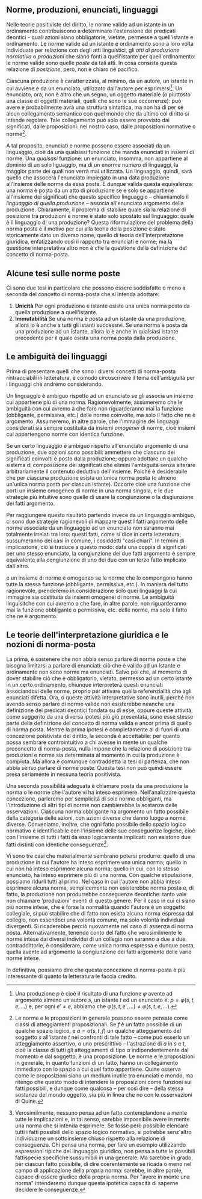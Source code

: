 ## Norme, produzioni, enunciati, linguaggi

Nelle teorie positiviste del diritto, le norme valide ad un istante in un ordinamento contribuiscono a determinare l'estensione dei predicati deontici - 
quali azioni siano obbligatorie, vietate, permesse a quell'istante e ordinamento. Le norme valide ad un istante e ordinamento sono a loro volta individuate
per relazione con degli atti linguistici, gli *atti di produzione normativa* o *produzioni* che siano fonti a quell'istante per quell'ordinamento:
le norme valide sono quelle *poste* da tali atti. In cosa consista questa relazione di *posizione*, però, non è chiaro né pacifico.

Ciascuna produzione è caratterizzata, al minimo, da un autore, un istante in cui avviene e da un enunciato, utilizzato dall'autore per esprimersi[^1].
Un enunciato, ora, non è altro che un segno, un oggetto materiale (o piuttosto una classe di oggetti materiali, quelli che sono le sue occorrenze):
può avere e probabilmente avrà una struttura sintattica, ma non ha di per sé alcun collegamento semantico con quel mondo che da ultimo col diritto si intende regolare.
Tale collegamento può solo essere provvisto dai significati, dalle proposizioni: nel nostro caso, dalle proposizioni normative o norme[^2].

[^1]: Una produzione $p$ è cioè il risultato di una funzione $φ$ avente ad argomento almeno un autore $s$, un istante $t$ ed un enunciato $e$: $p=φ(s,t,e,...)$ e,
per ogni $e'≠e$, abbiamo che $φ(s,t,e',...)≠φ(s,t,e,...)$.

[^2]: Le norme e le proposizioni in generale possono essere pensate come classi di atteggiamenti proposizionali. Se $f$ è un fatto possibile di un qualche
spazio logico, e $a=α(s,t,f)$ un qualche atteggiamento del soggetto $s$ all'istante $t$ nei confronti di tale fatto – come può esserlo un atteggiamento assertivo, o uno
prescrittivo – l'astrazione di $a$ in $s$ e $t$, cioè la classe di tutti gli atteggiamenti di tipo $α$ indipendentemente dal momento e dal soggetto, è una proposizione.
Le norme e le proposizioni in generale, in quanto funzioni di un fatto, hanno un collegamento immediato con lo spazio a cui quel fatto appartiene.
Quine osserva come le proposizioni siano un medium inutile tra enunciati e mondo, ma ritengo che questo modo di intendere le proposizioni come funzioni
sui fatti possibili, e dunque come qualcosa – per così dire – della stessa sostanza del mondo oggetto, sia più in linea che no con le osservazioni di Quine.

A tal proposito, enunciati e norme possono essere associati da un linguaggio, cioè da una qualsiasi funzione che manda enunciati in insiemi di norme.
Una *qualsasi* funzione: un enunciato, insomma, non appartiene al dominio di un solo liguaggio, ma di un enorme numero di linguaggi,
la maggior parte dei quali non verrà mai utilizzata. Un linguaggio, quindi, sarà quello che assocerà l'enunciato impiegato in una data produzione all'insieme delle norme da essa poste.
È dunque valida questa equivalenza: una norma è posta da un atto di produzione se e solo se appartiene all'insieme dei significati che questo specifico linguaggio
– chiamiamolo il *linguaggio di quella produzione* – associa all'enunciato argomento della produzione. Chiaramente, il problema di stabilire
quale sia la relazione di posizione tra produzioni e norme è stato solo spostato sul linguaggio: quale è il linguaggio di una produzione?
Questa riformulazione del problema della norma posta è il motivo per cui alla teoria della posizione è stato storicamente dato un diverso nome,
quello di teoria dell'interpretazione giuridica, enfatizzando così il rapporto tra enunciati e norme; ma la questione interpretativa
altro non è che la questione della definizione del concetto di norma-posta.

## Alcune tesi sulle norme poste

Ci sono due tesi in particolare che possono essere soddisfatte o meno a seconda del concetto di norma-posta che si intenda adottare:

1. **Unicità** Per ogni produzione e istante esiste una unica norma posta da quella produzione a quell'istante.
2. **Immutabilità** Se una norma è posta ad un istante da una produzione, allora lo è anche a tutti gli istanti successivi. Se una norma è posta da una produzione
ad un istante, allora lo è anche in qualsiasi istante precedente per il quale esista una norma posta dalla produzione.

## Le ambiguità dei linguaggi

Prima di presentare quelli che sono i diversi concetti di norma-posta rintracciabili in letteratura, è comodo circoscrivere il tema dell'ambiguità per i linguaggi
che andremo considerando.

Un linguaggio è ambiguo rispetto ad un enunciato se gli associa un insieme cui appartiene più di una norma. Ragionevolmente,
assumeremo che le ambiguità con cui avremo a che fare non riguarderanno mai la funzione (obbligante, permissiva, etc.) delle norme coinvolte, ma solo il fatto
che ne è argomento. Assumeremo, in altre parole, che l'immagine dei linguaggi considerati sia sempre costituita da insiemi *omogenei* di norme, cioè insiemi
cui appartengono norme con identica funzione.

Se un certo linguaggio è ambiguo rispetto all'enunciato argomento di una produzione, due opzioni sono possibili: ammettere che ciascuno dei significati coinvolti è posto dalla produzione;
oppure adottare un qualche sistema di composizione dei significati che elimini l'ambiguità senza alterare arbitrariamente il contenuto deduttivo dell'insieme.
Poiché è desiderabile che per ciascuna produzione esista un'unica norma posta (o almeno un'unica norma posta per ciascun istante). Occorre cioè
una funzione che porti un insieme omogeneo di norme in una norma singola, e le due strategie più intuitive sono quelle di usare la congiunzione o la
disgiunzione dei fatti argomento. 


Per raggiungere questo risultato partendo invece da un linguaggio ambiguo, ci sono due strategie ragionevoli di mappare quest
I fatti argomento delle norme associate da un linguaggio ad un enunciato non saranno mai totalmente irrelati tra loro: questi fatti,
come si dice in certa letteratura, sussumeranno dei casi in comune, i cosiddetti "casi chiari". In termini di implicazione, ciò si traduce a questo modo:
data una coppia di significati per uno stesso enunciato, la congiunzione dei due fatti argomento è sempre equivalente alla congiunzione di uno dei due con un
terzo fatto implicato dall'altro.

 e un insieme di norme è omogeneo se le norme che lo
compongono hanno tutte la stessa funzione (obbligante, permissiva, etc.). In maniera del tutto ragionevole, prenderemo in considerazione solo quei linguaggi
la cui immagine sia costituita da insiemi omogenei di norme. Le ambiguità linguisitche con cui avremo a che fare, in altre parole,
non riguarderanno mai la funzione obbligante o permissiva, etc. delle norme, ma solo il fatto che ne è argomento.

## Le teorie dell'interpretazione giuridica e le nozioni di norma-posta

La prima, è sostenere che non abbia senso parlare di norme poste e che bisogna limitarsi a parlare di enunciati: ciò che è valido ad un istante e ordinamento non sono norme ma enunciati.
Salvo poi che, al momento di dover stabilire ciò che è obbligatorio, vietato, permesso ad un certo istante in un certo ordinamento, chiunque interpreterà questi enunciati associandovi
delle norme, proprio per attivare quella referenzialità che agli enunciati difetta. Ora, o queste attività interpretative sono inutili, perché non avendo senso parlare di norme valide
non esisterebbe neanche una definizione dei predicati deontici fondata su di esse, oppure queste attività, come suggerito da una diversa ipotesi più giù presentata,
sono esse stesse parte della definizione del concetto di norma valida e ancor prima di quello di norma posta. Mentre la prima ipotesi è completamente al di fuori di una concezione
poistivista del diritto, la seconda è accettabile: per quanto possa sembrare controintuitivo a chi avesse in mente un qualche preconcetto di norma-posta,
nulla impone che la relazione di posizione tra produzioni e norme sia determinata al momento in cui la produzione è compiuta. Ma allora è comunque contraddetta la tesi di partenza,
che non abbia senso parlare di norme poste. Questa tesi non può quindi essere presa seriamente in nessuna teoria positivista.

Una seconda possibilità adeguata è chiamare posta da una produzione la norma o le norme che l'autore vi ha inteso esprimere. Nell'analizzare questa concezione,
parleremo per semplicità di sole norme obbliganti, ma l'introduzione di altri tipi di norme non cambierebbe la sostanza delle osservazioni.
Ciascuna norma obbligante ha argomento un fatto possibile  della categoria delle azioni, con azioni diverse che
danno luogo a norme diverse. Conveniamo, inoltre, che ogni fatto possibile dello spazio logico normativo è identificabile
con l'insieme delle sue conseguenze logiche, cioè con l'insieme di tutti i fatti da esso logicamente implicati: non esistono due fatti distinti con identiche conseguenze[^3].

[^3]: Verosimilmente, nessuno pensa ad un fatto contemplandone a mente tutte le implicazioni e, in tal senso, sarebbe impossibile avere in mente una norma che si intenda esprimere.
Se fosse però possibile elencare tutti i fatti possibili dello spazio logico normativo, si potrebbe senz'altro individuarne un sottoinsieme chiuso rispetto alla relazione di conseguenza.
Chi pensa una norma, per fare un esempio utilizzando espressioni tipiche del linguaggio giuridico, non pensa a tutte le possibili fattispecie specifiche sussumibili
in una generale. Ma sarebbe in grado, per ciascun fatto possibile, di dire coerentemente se ricada o meno nel campo di applicazione della propria norma:
sarebbe, in altre parole, capace di essere giudice della propria norma. Per "avere in mente una norma" intenderemo dunque questa ipotetica capacità di saperne
decidere le conseguenze.

Vi sono tre casi che materialmente sembrano potersi produrre: quello di una produzione in cui l'autore ha inteso esprimere una unica norma;
quello in cui non ha inteso esprimere alcuna norma; quello in cui, con lo stesso enunciato, ha inteso esprimere più di una norma. Con qualche
stipulazione, possiamo ridurli tutti al primo. Nel caso in cui l'autore non abbia inteso esprimere alcuna norma, semplicemente non esisterebbe norma posta e, di fatto, la produzione
non produrrebbe conseguenze deontiche: tanto vale non chiamare 'produzioni' eventi di questo genere. Per il caso in cui ci siano più norme intese, che è forse la normalità quando
l'autore è un soggetto collegiale, si può stabilire che di fatto non esista alcuna norma espressa dal collegio, non essendoci una volontà comune,
ma solo volontà individuali divergenti. Si ricaderebbe perciò nuovamente nel caso di assenza di norma posta. Alternativamente, tenendo conto del fatto che verosimilmente
le norme intese dai diversi individui di un collegio non saranno a due a due contraddittorie, è considerare, come unica norma espressa e dunque posta, quella avente ad argomento
la congiunzione dei fatti argomento delle varie norme intese.

In definitiva, possiamo dire che questa concezione di norma-posta è più interessante di quanto la letteratura le faccia credito.


